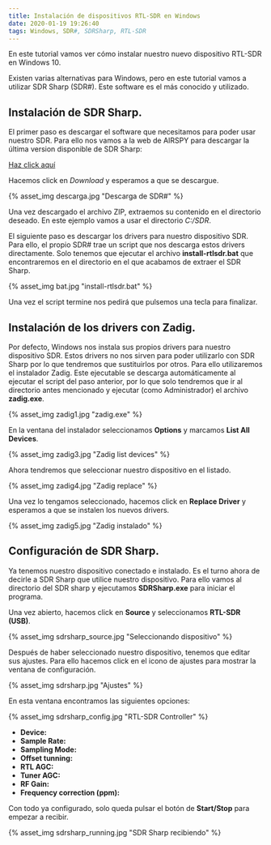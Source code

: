 ```yaml
---
title: Instalación de dispositivos RTL-SDR en Windows
date: 2020-01-19 19:26:40
tags: Windows, SDR#, SDRSharp, RTL-SDR
---
```


En este tutorial vamos ver cómo instalar nuestro nuevo dispositivo RTL-SDR en Windows 10.

Existen varias alternativas para Windows, pero en este tutorial vamos a utilizar SDR Sharp (SDR#). Este software es el más conocido y utilizado.

## Instalación de SDR Sharp.

El primer paso es descargar el software que necesitamos para poder usar nuestro SDR. Para ello nos vamos a la web de AIRSPY para descargar la última version disponible de SDR Sharp:

[Haz click aquí](https://airspy.com/download/)

Hacemos click en _Download_ y esperamos a que se descargue.

{% asset_img descarga.jpg "Descarga de SDR#" %}

Una vez descargado el archivo ZIP, extraemos su contenido en el directorio deseado. En este ejemplo vamos a usar el directorio _C:/SDR_.

El siguiente paso es descargar los drivers para nuestro dispositivo SDR. Para ello, el propio SDR# trae un script que nos descarga estos drivers directamente.
Solo tenemos que ejecutar el archivo **install-rtlsdr.bat** que encontraremos en el directorio en el que acabamos de extraer el SDR Sharp.

{% asset_img bat.jpg "install-rtlsdr.bat" %}

Una vez el script termine nos pedirá que pulsemos una tecla para finalizar.

## Instalación de los drivers con Zadig.

Por defecto, Windows nos instala sus propios drivers para nuestro dispositivo SDR. Estos drivers no nos sirven para poder utilizarlo con SDR Sharp por lo que tendremos que sustituirlos por otros.
Para ello utilizaremos el instalador Zadig. Este ejecutable se descarga automáticamente al ejecutar el script del paso anterior, por lo que solo tendremos que ir al directorio antes mencionado y ejecutar (como Administrador) el archivo **zadig.exe**.

{% asset_img zadig1.jpg "zadig.exe" %}

En la ventana del instalador seleccionamos **Options** y marcamos **List All Devices**.

{% asset_img zadig3.jpg "Zadig list devices" %}

Ahora tendremos que seleccionar nuestro dispositivo en el listado.

{% asset_img zadig4.jpg "Zadig replace" %}

Una vez lo tengamos seleccionado, hacemos click en **Replace Driver** y esperamos a que se instalen los nuevos drivers.

{% asset_img zadig5.jpg "Zadig instalado" %}

## Configuración de SDR Sharp.

Ya tenemos nuestro dispositivo conectado e instalado. Es el turno ahora de decirle a SDR Sharp que utilice nuestro dispositivo.
Para ello vamos al directorio del SDR sharp y ejecutamos **SDRSharp.exe** para iniciar el programa.

Una vez abierto, hacemos click en **Source** y seleccionamos **RTL-SDR (USB)**.

{% asset_img sdrsharp_source.jpg "Seleccionando dispositivo" %}

Después de haber seleccionado nuestro dispositivo, tenemos que editar sus ajustes. Para ello hacemos click en el icono de ajustes para mostrar la ventana de configuración.

{% asset_img sdrsharp.jpg "Ajustes" %}

En esta ventana encontramos las siguientes opciones:

{% asset_img sdrsharp_config.jpg "RTL-SDR Controller" %}

- **Device:**
- **Sample Rate:**
- **Sampling Mode:**
- **Offset tunning:**
- **RTL AGC:**
- **Tuner AGC:**
- **RF Gain:**
- **Frequency correction (ppm):**

Con todo ya configurado, solo queda pulsar el botón de **Start/Stop** para empezar a recibir.

{% asset_img sdrsharp_running.jpg "SDR Sharp recibiendo" %}
